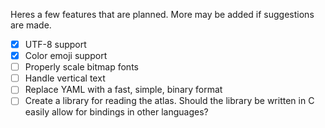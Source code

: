 Heres a few features that are planned. More may be added if suggestions are made.

- [x]  UTF-8 support
- [x]  Color emoji support
- [ ]  Properly scale bitmap fonts
- [ ]  Handle vertical text
- [ ]  Replace YAML with a fast, simple, binary format
- [ ]  Create a library for reading the atlas. Should the library be written in C easily allow for bindings in other languages?
